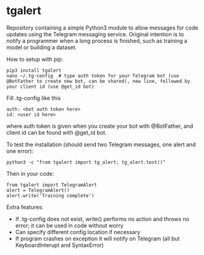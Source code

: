 # tgalert
Repository containing a simple Python3 module to allow messages for code updates using the Telegram messaging service. Original intention is to notify a programmer when a long process is finished, such as training a model or building a dataset.

How to setup with pip:
```
pip3 install tgalert
nano ~/.tg-config  # type auth token for your Telegram bot (use @BotFather to create new bot, can be shared), new line, followed by your client id (use @get_id bot)
```

Fill .tg-config like this
```
auth: <bot auth token here>
id: <user id here>
```
where auth token is given when you create your bot with @BotFather, and client id can be found with @get_id bot.

To test the installation (should send two Telegram messages, one alert and one error):

```
python3 -c "from tgalert import tg_alert; tg_alert.test()"
```

Then in your code:

```
from tgalert import TelegramAlert
alert = TelegramAlert()
alert.write('Training complete')
```

Extra features:

- If .tg-config does not exist, write() performs no action and throws no error; it can be used in code without worry
- Can specify different config location if necessary
- If program crashes on exception it will notify on Telegram (all but KeyboardInterupt and SyntaxError)
